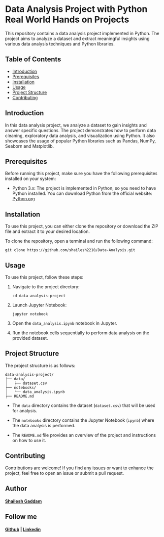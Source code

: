 
# Data Analysis Project with Python Real World Hands on Projects

This repository contains a data analysis project implemented in Python. The project aims to analyze a dataset and extract meaningful insights using various data analysis techniques and Python libraries.

## Table of Contents
- [Introduction](#introduction)
- [Prerequisites](#prerequisites)
- [Installation](#installation)
- [Usage](#usage)
- [Project Structure](#project-structure)
- [Contributing](#contributing)

## Introduction

In this data analysis project, we analyze a dataset to gain insights and answer specific questions. The project demonstrates how to perform data cleaning, exploratory data analysis, and visualization using Python. It also showcases the usage of popular Python libraries such as Pandas, NumPy, Seaborn and Matplotlib.

## Prerequisites

Before running this project, make sure you have the following prerequisites installed on your system:

- Python 3.x: The project is implemented in Python, so you need to have Python installed. You can download Python from the official website: [Python.org](http://www.python.org/doc/)

## Installation

To use this project, you can either clone the repository or download the ZIP file and extract it to your desired location.

To clone the repository, open a terminal and run the following command:

```
git clone https://github.com/shailesh2210/Data-Analysis.git
```

## Usage

To use this project, follow these steps:

1. Navigate to the project directory:

   ```
   cd data-analysis-project
   ```

2. Launch Jupyter Notebook:

   ```
   jupyter notebook
   ```

3. Open the `data_analysis.ipynb` notebook in Jupyter.

4. Run the notebook cells sequentially to perform data analysis on the provided dataset.

## Project Structure

The project structure is as follows:

```
data-analysis-project/
├── data/
│   ├── dataset.csv
├── notebooks/
│   └── data_analysis.ipynb
├── README.md
```

- The `data` directory contains the dataset (`dataset.csv`) that will be used for analysis.

- The `notebooks` directory contains the Jupyter Notebook (`ipynb`) where the data analysis is performed.

- The `README.md` file provides an overview of the project and instructions on how to use it.


## Contributing

Contributions are welcome! If you find any issues or want to enhance the project, feel free to open an issue or submit a pull request.

## Author 
#### [Shailesh Gaddam](https://github.com/shailesh2210)
## Follow me
#### [Github](https://github.com/shailesh2210) | [Linkedin](https://www.linkedin.com/in/shailesh-gaddam-262988218/)

